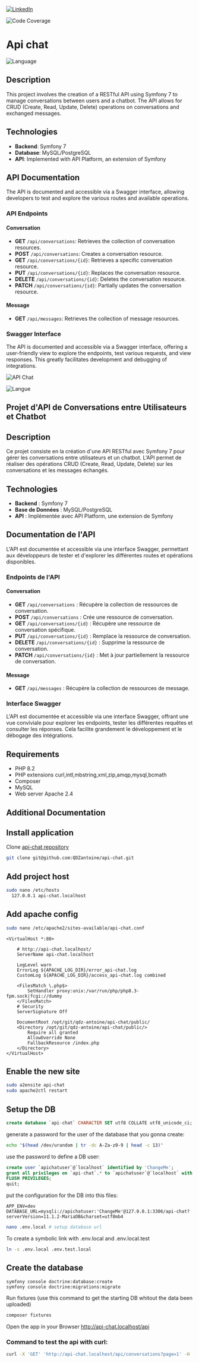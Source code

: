 [![LinkedIn](https://img.shields.io/badge/LinkedIn-0077B5?style=for-the-badge&logo=linkedin&logoColor=white)](https://www.linkedin.com/in/antoinequendez/)


![Code Coverage](https://github.com/QDZantoine/api-chat/raw/main/.github/badges/coverage.svg)



# Api chat



![Language](https://img.shields.io/badge/language-EN-green)

## Description

This project involves the creation of a RESTful API using Symfony 7 to manage conversations between users and a chatbot. The API allows for CRUD (Create, Read, Update, Delete) operations on conversations and exchanged messages.

## Technologies

- **Backend**: Symfony 7
- **Database**: MySQL/PostgreSQL
- **API**: Implemented with API Platform, an extension of Symfony

## API Documentation

The API is documented and accessible via a Swagger interface, allowing developers to test and explore the various routes and available operations.

### API Endpoints

#### Conversation

- **GET** `/api/conversations`: Retrieves the collection of conversation resources.
- **POST** `/api/conversations`: Creates a conversation resource.
- **GET** `/api/conversations/{id}`: Retrieves a specific conversation resource.
- **PUT** `/api/conversations/{id}`: Replaces the conversation resource.
- **DELETE** `/api/conversations/{id}`: Deletes the conversation resource.
- **PATCH** `/api/conversations/{id}`: Partially updates the conversation resource.

#### Message

- **GET** `/api/messages`: Retrieves the collection of message resources.

### Swagger Interface

The API is documented and accessible via a Swagger interface, offering a user-friendly view to explore the endpoints, test various requests, and view responses. This greatly facilitates development and debugging of integrations.

![API Chat](public/images/api-chat.png)




![Langue](https://img.shields.io/badge/langue-FR-blue)

 ## Projet d'API de Conversations entre Utilisateurs et Chatbot

## Description

Ce projet consiste en la création d'une API RESTful avec Symfony 7 pour gérer les conversations entre utilisateurs et un chatbot. L'API permet de réaliser des opérations CRUD (Create, Read, Update, Delete) sur les conversations et les messages échangés.

## Technologies

- **Backend** : Symfony 7
- **Base de Données** : MySQL/PostgreSQL
- **API** : Implémentée avec API Platform, une extension de Symfony

## Documentation de l'API

L'API est documentée et accessible via une interface Swagger, permettant aux développeurs de tester et d'explorer les différentes routes et opérations disponibles.

### Endpoints de l'API

#### Conversation

- **GET** `/api/conversations` : Récupère la collection de ressources de conversation.
- **POST** `/api/conversations` : Crée une ressource de conversation.
- **GET** `/api/conversations/{id}` : Récupère une ressource de conversation spécifique.
- **PUT** `/api/conversations/{id}` : Remplace la ressource de conversation.
- **DELETE** `/api/conversations/{id}` : Supprime la ressource de conversation.
- **PATCH** `/api/conversations/{id}` : Met à jour partiellement la ressource de conversation.

#### Message

- **GET** `/api/messages` : Récupère la collection de ressources de message.

### Interface Swagger

L'API est documentée et accessible via une interface Swagger, offrant une vue conviviale pour explorer les endpoints, tester les différentes requêtes et consulter les réponses. Cela facilite grandement le développement et le débogage des intégrations.



## Requirements

- PHP 8.2
- PHP extensions curl,intl,mbstring,xml,zip,amqp,mysql,bcmath
- Composer
- MySQL
- Web server Apache 2.4

## Additional Documentation


## Install application

Clone [api-chat repository](https://github.com/QDZantoine/api-chat)

```bash
git clone git@github.com:QDZantoine/api-chat.git
```
## Add project host
```bash
sudo nano /etc/hosts
  127.0.0.1 api-chat.localhost
```
## Add apache config
```bash
sudo nano /etc/apache2/sites-available/api-chat.conf
```

```nano
<VirtualHost *:80>

    # http://api-chat.localhost/
    ServerName api-chat.localhost

    LogLevel warn
    ErrorLog ${APACHE_LOG_DIR}/error_api-chat.log
    CustomLog ${APACHE_LOG_DIR}/access_api-chat.log combined

    <FilesMatch \.php$>
        SetHandler proxy:unix:/var/run/php/php8.3-fpm.sock|fcgi://dummy
    </FilesMatch>
    # Security
    ServerSignature Off

    DocumentRoot /opt/git/qdz-antoine/api-chat/public/
    <Directory /opt/git/qdz-antoine/api-chat/public/>
        Require all granted
        AllowOverride None
        FallbackResource /index.php
    </Directory>
</VirtualHost>
```

## Enable the new site 
```bash
sudo a2ensite api-chat
sudo apache2ctl restart
```
## Setup the DB

```sql
create database `api-chat` CHARACTER SET utf8 COLLATE utf8_unicode_ci;
```
generate a password for the user of the database that you gonna create:
```bash
echo "$(head /dev/urandom | tr -dc A-Za-z0-9 | head -c 13)"
```
use the password to define a DB user:

```sql
create user `apichatuser`@`localhost` identified by 'ChangeMe';
grant all privileges on `api-chat`.* to `apichatuser`@`localhost` with grant option;
FLUSH PRIVILEGES;
quit;
```	


put the configuration for the DB into this files:

```
APP_ENV=dev
DATABASE_URL=mysqli://apichatuser:'ChangeMe'@127.0.0.1:3306/api-chat?serverVersion=11.1.2-MariaDB&charset=utf8mb4
```

```bash
nano .env.local # setup database url
```
To create a symbolic link with .env.local and .env.local.test
```bash
ln -s .env.local .env.test.local
```
## Create the database
```
symfony console doctrine:database:create
symfony console doctrine:migrations:migrate
```

Run fixtures  (use this command to get the starting DB whitout the data been uploaded)
```bash
composer fixtures
```

Open the app in your Browser http://api-chat.localhost/api

### Command to test the api with curl:

```bash
curl -X 'GET' 'http://api-chat.localhost/api/conversations?page=1' -H 'accept: application/ld+json'
```